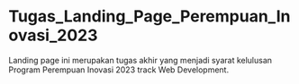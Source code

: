 # Tugas_Landing_Page_Perempuan_Inovasi_2023
Landing page ini merupakan tugas akhir yang menjadi syarat kelulusan Program Perempuan Inovasi 2023 track Web Development.

